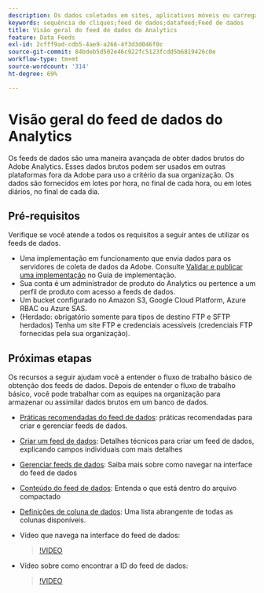 ```yaml
---
description: Os dados coletados em sites, aplicativos móveis ou carregados por meio de APIs de serviço da Web ou fontes de dados são processados e armazenados no Data Warehouse da Adobe. Esses dados de sequência de cliques brutos formam o conjunto de dados usado pelo Adobe Analytics.
keywords: sequência de cliques;feed de dados;datafeed;Feed de dados
title: Visão geral do feed de dados do Analytics
feature: Data Feeds
exl-id: 2cfff9ad-cdb5-4ae9-a266-4f3d3d046f0c
source-git-commit: 84bdeb5d502e46c922fc5123fcdd5b6819426c0e
workflow-type: tm+mt
source-wordcount: '314'
ht-degree: 69%

---
```


# Visão geral do feed de dados do Analytics

Os feeds de dados são uma maneira avançada de obter dados brutos do Adobe Analytics. Esses dados brutos podem ser usados em outras plataformas fora da Adobe para uso a critério da sua organização. Os dados são fornecidos em lotes por hora, no final de cada hora, ou em lotes diários, no final de cada dia.

## Pré-requisitos

Verifique se você atende a todos os requisitos a seguir antes de utilizar os feeds de dados.

* Uma implementação em funcionamento que envia dados para os servidores de coleta de dados da Adobe. Consulte [Validar e publicar uma implementação](/help/implement/launch/validate-publish-prod.md) no Guia de implementação.
* Sua conta é um administrador de produto do Analytics ou pertence a um perfil de produto com acesso a feeds de dados.
* Um bucket configurado no Amazon S3, Google Cloud Platform, Azure RBAC ou Azure SAS.
* (Herdado: obrigatório somente para tipos de destino FTP e SFTP herdados) Tenha um site FTP e credenciais acessíveis (credenciais FTP fornecidas pela sua organização).

## Próximas etapas

Os recursos a seguir ajudam você a entender o fluxo de trabalho básico de obtenção dos feeds de dados. Depois de entender o fluxo de trabalho básico, você pode trabalhar com as equipes na organização para armazenar ou assimilar dados brutos em um banco de dados.

* [Práticas recomendadas do feed de dados](/help/export/analytics-data-feed/data-feeds-best-practices.md): práticas recomendadas para criar e gerenciar feeds de dados.
* [Criar um feed de dados](create-feed.md): Detalhes técnicos para criar um feed de dados, explicando campos individuais com mais detalhes
* [Gerenciar feeds de dados](df-manage-feeds.md): Saiba mais sobre como navegar na interface do feed de dados
* [Conteúdo do feed de dados](c-df-contents/datafeeds-contents.md): Entenda o que está dentro do arquivo compactado <!-- Is this still the output users can download from the destination? I aske Jun. -->
* [Definições de coluna de dados](c-df-contents/datafeeds-reference.md): Uma lista abrangente de todas as colunas disponíveis.
* Vídeo que navega na interface do feed de dados:

  >[!VIDEO](https://video.tv.adobe.com/v/25452/?quality=12)

* Vídeo sobre como encontrar a ID do feed de dados:

  >[!VIDEO](https://video.tv.adobe.com/v/335747/?quality=12)